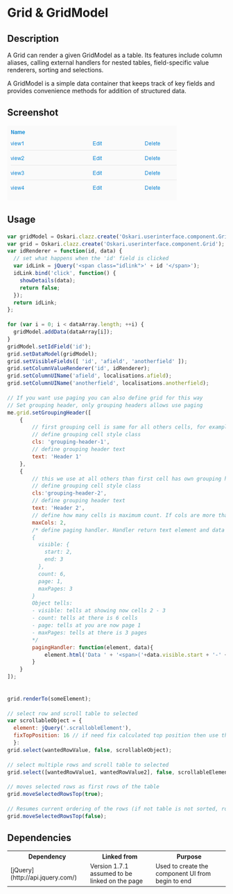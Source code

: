 # Grid & GridModel

## Description

A Grid can render a given GridModel as a table. Its features include column aliases, calling external handlers for nested tables, field-specific value renderers,
sorting and selections.

A GridModel is a simple data container that keeps track of key fields and provides convenience methods for addition of structured data.

## Screenshot

![screenshot](grid.png)

## Usage

```javascript
var gridModel = Oskari.clazz.create('Oskari.userinterface.component.GridModel');
var grid = Oskari.clazz.create('Oskari.userinterface.component.Grid');
var idRenderer = function(id, data) {
  // set what happens when the 'id' field is clicked
  var idLink = jQuery('<span class="idlink">' + id '</span>');
  idLink.bind('click', function() {
    showDetails(data);
    return false;
  });
  return idLink;
};

for (var i = 0; i < dataArray.length; ++i) {
  gridModel.addData(dataArray[i]);
}
gridModel.setIdField('id');
grid.setDataModel(gridModel);
grid.setVisibleFields([ 'id', 'afield', 'anotherfield' ]);
grid.setColumnValueRenderer('id', idRenderer);
grid.setColumnUIName('afield', localisations.afield);
grid.setColumnUIName('anotherfield', localisations.anotherfield);

// If you want use paging you can also define grid for this way
// Set grouping header, only grouping headers allows use paging
me.grid.setGroupingHeader([
    {
        // first grouping cell is same for all others cells, for example same title
        // define grouping cell style class
        cls: 'grouping-header-1',
        // define grouping header text
        text: 'Header 1'
    },
    {
        // this we use at all others than first cell has own grouping header
        // define grouping cell style class
        cls:'grouping-header-2',
        // define grouping header text
        text: 'Header 2',
        // define how many cells is maximum count. If cols are more than this then shows paging arrows
        maxCols: 2,
        /* define paging handler. Handler return text element and data obtains information on paging. data object is following:
        {
          visible: {
            start: 2,
            end: 3
          },
          count: 6,
          page: 1,
          maxPages: 3
        }
        Object tells:
        - visible: tells at showing now cells 2 - 3
        - count: tells at there is 6 cells
        - page: tells at you are now page 1
        - maxPages: tells at there is 3 pages
        */
        pagingHandler: function(element, data){
            element.html('Data ' + '<span>('+data.visible.start + '-' + data.visible.end +'/' + data.count+')</span>');
        }
    }
]);


grid.renderTo(someElement);

// select row and scroll table to selected
var scrollableObject = {
  element: jQuery('.scrallobleElement'),
  fixTopPosition: 16 // if need fix calculated top position then use this number. Number means at how many pixels are decreased in calculated element row top location.
  }:
grid.select(wantedRowValue, false, scrollableObject);

// select multiple rows and scroll table to selected
grid.select([wantedRowValue1, wantedRowValue2], false, scrollableElement);

// moves selected rows as first rows of the table
grid.moveSelectedRowsTop(true);

// Resumes current ordering of the rows (if not table is not sorted, rows remain as is)
grid.moveSelectedRowsTop(false);
```

## Dependencies

<table class="table">
  <tr>
    <th>Dependency</th><th>Linked from</th><th>Purpose</th>
  </tr>
  <tr>
    <td> [jQuery](http://api.jquery.com/) </td>
    <td> Version 1.7.1 assumed to be linked on the page</td>
    <td> Used to create the component UI from begin to end</td>
  </tr>
</table>

